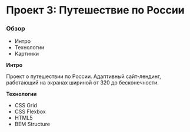 # Проект 3: Путешествие по России

### Обзор
* Интро
* Технологии
* Картинки

**Интро**

Проект о путешествии по России.
Адаптивный сайт-лендинг, работающий на экранах шириной от 320 до бесконечности. 

**Технологии**

* CSS Grid
* CSS Flexbox
* HTML5
* BEM Structure


